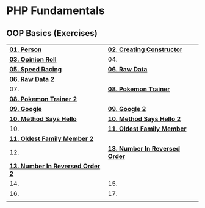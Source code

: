 # PHP Fundamentals

## OOP Basics (Exercises)
|  | |
| --- | --- |
|[**01. Person**](https://github.com/emilia98/SoftUni-PHPWeb/tree/master/PHP%20Basics/OOP%20Basics%20-%20Exercises/01.Person "Link to GitHub") | [**02. Creating Constructor**](https://github.com/emilia98/SoftUni-PHPWeb/tree/master/PHP%20Basics/OOP%20Basics%20-%20Exercises/02.CreatingConstructor "Link to GitHub")|
|**[03. Opinion Roll](https://github.com/emilia98/SoftUni-PHPWeb/tree/master/PHP%20Basics/OOP%20Basics%20-%20Exercises/03.OpinionRoll "Opinion Roll")**| 04. |
| **[05. Speed Racing](https://github.com/emilia98/SoftUni-PHPWeb/tree/master/PHP%20Basics/OOP%20Basics%20-%20Exercises/05.SpeedRacing "Speed Racing")** | **[06. Raw Data](https://github.com/emilia98/SoftUni-PHPWeb/tree/master/PHP%20Basics/OOP%20Basics%20-%20Exercises/06.RawData "Raw Data")** |
| **[06. Raw Data 2](https://github.com/emilia98/SoftUni-PHPWeb/tree/master/PHP%20Basics/OOP%20Basics%20-%20Exercises/06.RawData_2 "Raw Data 2")** |  |
| 07.| **[08. Pokemon Trainer](https://github.com/emilia98/SoftUni-PHPWeb/tree/master/PHP%20Basics/OOP%20Basics%20-%20Exercises/08.PokemonTrainer "Pokemon Trainer")** |
| **[08. Pokemon Trainer 2](https://github.com/emilia98/SoftUni-PHPWeb/tree/master/PHP%20Basics/OOP%20Basics%20-%20Exercises/08.PokemonTrainer_2 "Pokemon Trainer 2")** | 
|**[09. Google](https://github.com/emilia98/SoftUni-PHPWeb/tree/master/PHP%20Basics/OOP%20Basics%20-%20Exercises/09.Google "Google")**|**[09. Google 2](https://github.com/emilia98/SoftUni-PHPWeb/tree/master/PHP%20Basics/OOP%20Basics%20-%20Exercises/09.Google_2 "Google 2")**|
| [**10. Method Says Hello**](https://github.com/emilia98/SoftUni-PHPWeb/tree/master/PHP%20Basics/OOP%20Basics%20-%20Exercises/10.MethodSaysHello "Link to GitHub") | [**10. Method Says Hello 2**](https://github.com/emilia98/SoftUni-PHPWeb/tree/master/PHP%20Basics/OOP%20Basics%20-%20Exercises/10.MethodSaysHello_2 "Method Says Hello 2")|
| 10. | **[11. Oldest Family Member](https://github.com/emilia98/SoftUni-PHPWeb/tree/master/PHP%20Basics/OOP%20Basics%20-%20Exercises/11.OldestFamilyMember "Oldest Family Member")** |
|**[11. Oldest Family Member 2](https://github.com/emilia98/SoftUni-PHPWeb/tree/master/PHP%20Basics/OOP%20Basics%20-%20Exercises/11.OldestFamilyMember_2 "Olders Family Member 2")**||
| 12. | **[13. Number In Reversed Order](https://github.com/emilia98/SoftUni-PHPWeb/tree/master/PHP%20Basics/OOP%20Basics%20-%20Exercises/13.NumberInReversedOrder "Number In Reversed Order")**|
| **[13. Number In Reversed Order 2](https://github.com/emilia98/SoftUni-PHPWeb/tree/master/PHP%20Basics/OOP%20Basics%20-%20Exercises/13.NumberInReversedOrder_2 "Number In Reversed Order 2")**||
| 14. | 15. |
| 16. | 17. |
| | |


